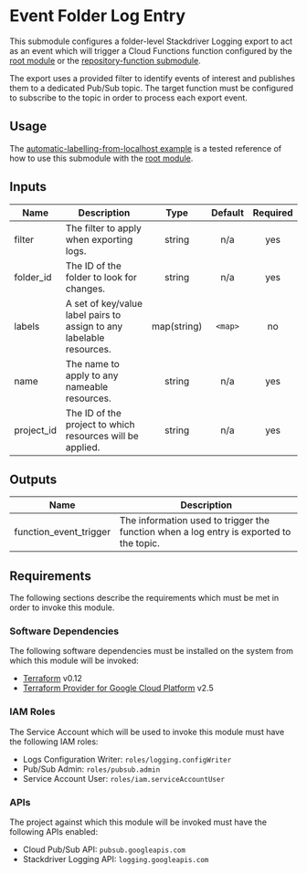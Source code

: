 # Event Folder Log Entry

This submodule configures a folder-level Stackdriver Logging export to
act as an event which will trigger a Cloud Functions function configured
by the [root module][root-module] or the
[repository-function submodule][repository-function].

The export uses a provided filter to identify events of interest and
publishes them to a dedicated Pub/Sub topic. The target function
must be configured to subscribe to the topic in order to process each
export event.

## Usage

The
[automatic-labelling-from-localhost example][automatic-labelling-from-localhost] is a tested reference of how to use this submodule with the
[root module][root-module].

<!-- BEGINNING OF PRE-COMMIT-TERRAFORM DOCS HOOK -->
## Inputs

| Name | Description | Type | Default | Required |
|------|-------------|:----:|:-----:|:-----:|
| filter | The filter to apply when exporting logs. | string | n/a | yes |
| folder\_id | The ID of the folder to look for changes. | string | n/a | yes |
| labels | A set of key/value label pairs to assign to any labelable resources. | map(string) | `<map>` | no |
| name | The name to apply to any nameable resources. | string | n/a | yes |
| project\_id | The ID of the project to which resources will be applied. | string | n/a | yes |

## Outputs

| Name | Description |
|------|-------------|
| function\_event\_trigger | The information used to trigger the function when a log entry is exported to the topic. |

<!-- END OF PRE-COMMIT-TERRAFORM DOCS HOOK -->

## Requirements

The following sections describe the requirements which must be met in
order to invoke this module.

### Software Dependencies

The following software dependencies must be installed on the system
from which this module will be invoked:

- [Terraform][terraform-site] v0.12
- [Terraform Provider for Google Cloud Platform][terraform-provider-gcp-site] v2.5

### IAM Roles

The Service Account which will be used to invoke this module must have
the following IAM roles:

- Logs Configuration Writer: `roles/logging.configWriter`
- Pub/Sub Admin: `roles/pubsub.admin`
- Service Account User: `roles/iam.serviceAccountUser`

### APIs

The project against which this module will be invoked must have the
following APIs enabled:

- Cloud Pub/Sub API: `pubsub.googleapis.com`
- Stackdriver Logging API: `logging.googleapis.com`

[automatic-labelling-from-localhost]: ../../examples/automatic-labelling-from-localhost
[repository-function]: ../repository-function
[root-module]: ../..
[terraform-site]: https://www.terraform.io/
[terraform-provider-gcp-site]: https://github.com/terraform-providers/terraform-provider-google
